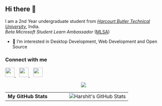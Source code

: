 ## Hi there 👋
I am a 2nd Year undergraduate student from <a href="hbtu.ac.in">_Harcourt Butler Technical University_</a>, India.<br>
_Beta Microsoft Student Learn Ambassador_ (<a href="https://studentambassadors.microsoft.com/certificate/c4bc7671-aac2-48d6-8d63-20306c3250c9">MLSA</a>)

- 👀 I’m interested in Desktop Development, Web Development and Open Source

### Connect with me
<p>
  <a href="https://twitter.com/Harshit16901106">
    <img width="30px" src="https://www.vectorlogo.zone/logos/twitter/twitter-official.svg" />
  </a>&ensp;
  <a href="https://www.linkedin.com/in/harshit-sharma-bb36b41b5/">
    <img width="30px" src="https://www.vectorlogo.zone/logos/linkedin/linkedin-icon.svg" />
  </a>&ensp;
  <a href="https://www.instagram.com/sharma._harshit._/">
    <img width="30px" src="https://www.vectorlogo.zone/logos/instagram/instagram-icon.svg" />
  </a>
</p>

<p align="center">
<p align="center"> <img src="https://komarev.com/ghpvc/?username=harshit-sharma-gits&color=red" /> </p>
</p>

<table width="100%">
  <td width="50%">
    <b>
      My GitHub Stats
    </b>
  </td>
  <td width="50%">
    <img align="center" alt="Harshit's GitHub Stats" src="https://github-readme-stats.vercel.app/api?username=harshit-sharma-gits&show_icons=true&hide_border=true"/>
  </td>
</table>
<!--
<h2 align="center">Programming Skills</h2>

<p>
  <code><img width="10%" height="80px" src="https://github.com/harshit-sharma-gits/README_Icons/blob/master/cpp.svg"></code>
  <code><img width="10%" height="80px" src="https://github.com/harshit-sharma-gits/README_Icons/blob/master/c.png"></code>
  <code><img width="10%" height="80px" src="https://github.com/harshit-sharma-gits/README_Icons/blob/master/python.png"></code>
  <code><img width="10%" height="80px" src="https://github.com/harshit-sharma-gits/README_Icons/blob/master/html.png"></code>
  <code><img width="10%" height="80px" src="https://github.com/harshit-sharma-gits/README_Icons/blob/master/css.png"></code>
  <code><img width="10%" height="80px" src="https://github.com/harshit-sharma-gits/README_Icons/blob/master/js.png"></code>
  <code><img width="10%" height="80px" src="https://github.com/harshit-sharma-gits/README_Icons/blob/master/jquery.png"></code>
  <code><img width="10%" height="80px" src="https://github.com/harshit-sharma-gits/README_Icons/blob/master/bootstrap.png"></code>
  <code><img width="10%" height="80px" src="https://github.com/harshit-sharma-gits/README_Icons/blob/master/git.png"></code>
  <code><img width="10%" height="80px" src="https://github.com/harshit-sharma-gits/README_Icons/blob/master/netlify.png"></code>
  <code><img width="10%" height="80px" src="https://github.com/harshit-sharma-gits/README_Icons/blob/master/azure.png"></code>
  <code><img width="10%" height="80px" src="https://github.com/harshit-sharma-gits/README_Icons/blob/master/firebase.png"></code>
  <code><img width="10%" height="80px" src="https://github.com/harshit-sharma-gits/README_Icons/blob/master/qt.png"></code>
  <code><img width="10%" height="80px" src="https://github.com/harshit-sharma-gits/README_Icons/blob/master/sfml.png"></code>
  <code><img width="10%" height="80px" src="https://github.com/harshit-sharma-gits/README_Icons/blob/master/vscode.png"></code>
</p>
-->
